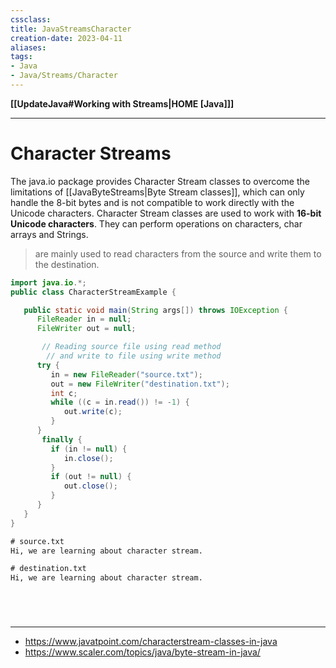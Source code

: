 ```yaml
---
cssclass:
title: JavaStreamsCharacter
creation-date: 2023-04-11
aliases:
tags:
- Java
- Java/Streams/Character
---
```

**[[UpdateJava#Working with Streams|HOME [Java]]]**

---
# Character Streams
The java.io package provides Character Stream classes to overcome the limitations of [[JavaByteStreams|Byte Stream classes]], which can only handle the 8-bit bytes and is not compatible to work directly with the Unicode characters. Character Stream classes are used to work with **16-bit Unicode characters**. They can perform operations on characters, char arrays and Strings.
> are mainly used to read characters from the source and write them to the destination.

```java
import java.io.*;
public class CharacterStreamExample {

   public static void main(String args[]) throws IOException {
      FileReader in = null;
      FileWriter out = null;

       // Reading source file using read method 
        // and write to file using write method
      try {
         in = new FileReader("source.txt");
         out = new FileWriter("destination.txt");
         int c;
         while ((c = in.read()) != -1) {
            out.write(c);
         }
      }
       finally {
         if (in != null) {
            in.close();
         }
         if (out != null) {
            out.close();
         }
      }
   }
}
```
```txt
# source.txt
Hi, we are learning about character stream. 
```
```txt
# destination.txt
Hi, we are learning about character stream. 
```

<br>

# 
---
- https://www.javatpoint.com/characterstream-classes-in-java
- https://www.scaler.com/topics/java/byte-stream-in-java/